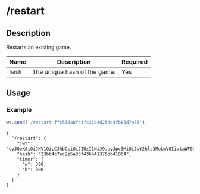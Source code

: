 # /restart

## Description

Restarts an existing game.

| Name | Description | Required |
| ---- | ----------- | -------- |
| `hash` | The unique hash of the game. | Yes |

## Usage

### Example

```js
ws.send('/restart ffc536a8f44fc21b4d254e4fb85d7e33');
```

```text
{
  "/restart": {
    "jwt": "eyJ0eXAiOiJKV1QiLCJhbGciOiJIUzI1NiJ9.eyJpc3MiOiJwY2hlc3MubmV0IiwiaWF0IjoxNjk0MTAxOTI2LCJleHAiOjE2OTQxMDU1MjYsInZhcmlhbnQiOiJjbGFzc2ljYWwiLCJzdWJtb2RlIjoib25saW5lIiwiY29sb3IiOiJ3IiwibWluIjo1LCJpbmNyZW1lbnQiOjMsImZlbiI6InJuYnFrYm5yL3BwcHBwcHBwLzgvOC84LzgvUFBQUFBQUFAvUk5CUUtCTlIgdyBLUWtxIC0ifQ.sE6Is9GYf0R6l0_C8rt7VPE8fVChsYlb9teEQw_2QUQ",
    "hash": "23bb4c7ec2e5a33f436b41376bb41064",
    "timer": {
      "w": 300,
      "b": 300
    }
  }
}
```
